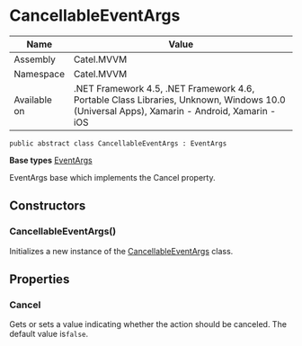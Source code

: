 

# CancellableEventArgs

Name|Value
---|---
Assembly|Catel.MVVM
Namespace|Catel.MVVM
Available on|.NET Framework 4.5, .NET Framework 4.6, Portable Class Libraries, Unknown, Windows 10.0 (Universal Apps), Xamarin - Android, Xamarin - iOS

```
public abstract class CancellableEventArgs : EventArgs
```

**Base types**
[EventArgs]()


EventArgs base which implements the Cancel property.



## Constructors

### CancellableEventArgs()

Initializes a new instance of the [CancellableEventArgs](#) class.



## Properties

### Cancel

Gets or sets a value indicating whether the action should be canceled. The default value is`false`.



